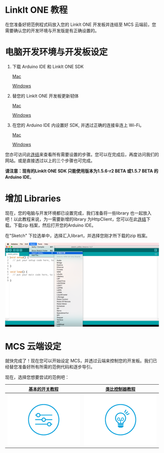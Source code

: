 # LinkIt ONE 教程

在您准备好把范例程式码放入您的 LinkIt ONE 开发板并连结至 MCS  云端前，您需要确认您的开发环境与开发版是有正确设置的。

# 电脑开发环境与开发板设定


1. 下载 Arduino IDE 和 LinkIt ONE SDK

    [Mac](http://labs.mediatek.com/site/global/developer_tools/mediatek_linkit/get-started/mac/install/)

    [Windows]( http://labs.mediatek.com/site/global/developer_tools/mediatek_linkit/get-started/windows/install/)
2. 替您的 LinkIt ONE 开发板更新韧体

    [Mac](http://labs.mediatek.com/site/global/developer_tools/mediatek_linkit/get-started/mac/update/)

    [Windows](http://labs.mediatek.com/site/global/developer_tools/mediatek_linkit/get-started/windows/update/)

3. 在您的 Arduino IDE 内设置好 SDK, 并透过正确的连接阜连上 Wi-Fi。

    [Mac](http://labs.mediatek.com/site/global/developer_tools/mediatek_linkit/get-started/mac/configure/)

    [Windows](http://labs.mediatek.com/site/global/developer_tools/mediatek_linkit/get-started/windows/configure/)


您亦可访问此[连结](http://labs.mediatek.com/site/global/developer_tools/mediatek_linkit/get-started/index.gsp)来查看所有需要设置的步骤。您可以在完成后，再度访问我们的网站。或是直接透过以上的三个步骤也可完成。


**请注意：现有的LinkIt ONE SDK 只能使用版本为1.5.6-r2 BETA 或1.5.7 BETA 的Arduino IDE**。


# 增加 Libraries

现在，您的电脑与开发环境都已设置完成，我们准备将一些library 也一起放入吧！以此教程来说，为一需要新增的library 为HttpClient，您可以在此[连结]((https://github.com/amcewen/HttpClient/releases))下载。下载zip 档案，然后打开您的Arduino IDE。

在"Sketch" 下拉选单中，选择汇入librart，并选择您刚才所下载的zip 档案。

![](../images/Linkit_ONE/img_linkitone_24.png)

# MCS 云端设定
就快完成了！现在您可以开始设定 MCS，并透过云端来控制您的开发板。我们已经替您准备好所有所需的范例代码和逐步导引。

现在，选择您想要尝试的范例吧：

| [基本的开关教程](../tutorial/implementing_using_linkit_one) | [类比控制器教程](../tutorial/implementing_analog_using_linkit_one) |
| -- | -- |
|[![](../images/Linkit_ONE/img_linkitone_25.png)](../tutorial/implementing_using_linkit_one)|[![](../images/Linkit_ONE/img_linkitone_26.png)](../tutorial/implementing_analog_using_linkit_one)|
